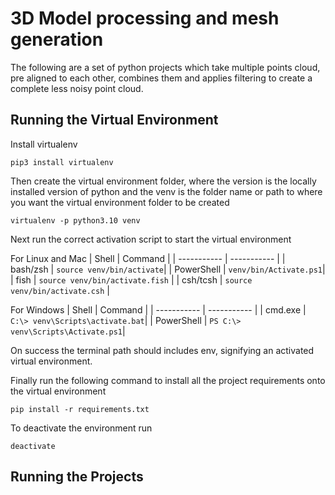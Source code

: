 # 3D Model processing and mesh generation

The following are a set of python projects which take multiple points cloud, pre aligned to each other, combines them and applies filtering to create a complete less noisy point cloud.

## Running the Virtual Environment

Install virtualenv

```
pip3 install virtualenv
```

Then create the virtual environment folder, where the version is the locally installed version of python and the venv is the folder name or path to where you want the virtual environment folder to be created

```
virtualenv -p python3.10 venv
```

Next run the correct activation script to start the virtual environment

For Linux and Mac
| Shell | Command |
| ----------- | ----------- |
| bash/zsh | `source venv/bin/activate`|
| PowerShell | `venv/bin/Activate.ps1`|
| fish | `source venv/bin/activate.fish` |
| csh/tcsh | `source venv/bin/activate.csh` |

For Windows
| Shell | Command |
| ----------- | ----------- |
| cmd.exe | `C:\> venv\Scripts\activate.bat`|
| PowerShell | `PS C:\> venv\Scripts\Activate.ps1`|

On success the terminal path should includes env, signifying an activated virtual environment.

Finally run the following command to install all the project requirements onto the virtual environment

```
pip install -r requirements.txt
```

To deactivate the environment run

```
deactivate
```

## Running the Projects
